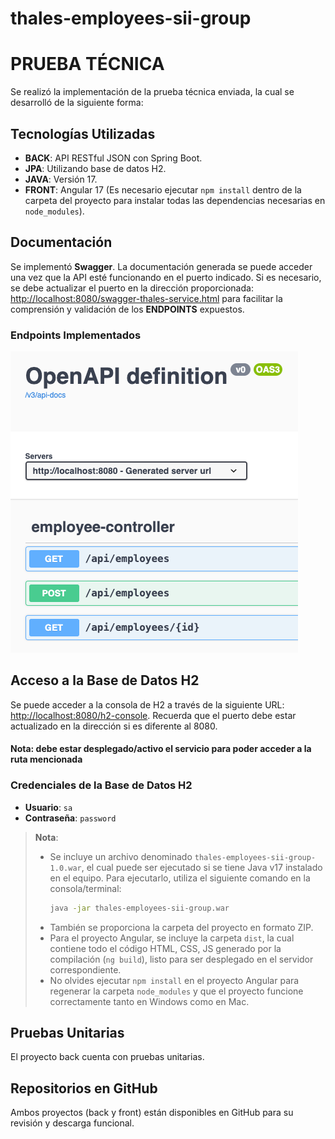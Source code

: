 # thales-employees-sii-group
# PRUEBA TÉCNICA

Se realizó la implementación de la prueba técnica enviada, la cual se desarrolló de la siguiente forma:

## Tecnologías Utilizadas
- **BACK**: API RESTful JSON con Spring Boot.
- **JPA**: Utilizando base de datos H2.
- **JAVA**: Versión 17.
- **FRONT**: Angular 17 (Es necesario ejecutar `npm install` dentro de la carpeta del proyecto para instalar todas las dependencias necesarias en `node_modules`).

## Documentación
Se implementó **Swagger**. La documentación generada se puede acceder una vez que la API esté funcionando en el puerto indicado. Si es necesario, se debe actualizar el puerto en la dirección proporcionada: [http://localhost:8080/swagger-thales-service.html](http://localhost:8080/swagger-thales-service.html) para facilitar la comprensión y validación de los **ENDPOINTS** expuestos.

### Endpoints Implementados
![img.png](img.png)

## Acceso a la Base de Datos H2
Se puede acceder a la consola de H2 a través de la siguiente URL: [http://localhost:8080/h2-console](http://localhost:8080/h2-console). Recuerda que el puerto debe estar actualizado en la dirección si es diferente al 8080.
#### Nota: debe estar desplegado/activo el servicio para poder acceder a la ruta mencionada

### Credenciales de la Base de Datos H2
- **Usuario**: `sa`
- **Contraseña**: `password`

> **Nota**:
> - Se incluye un archivo denominado `thales-employees-sii-group-1.0.war`, el cual puede ser ejecutado si se tiene Java v17 instalado en el equipo. Para ejecutarlo, utiliza el siguiente comando en la consola/terminal:
>   ```bash
>   java -jar thales-employees-sii-group.war
>   ```
> - También se proporciona la carpeta del proyecto en formato ZIP.
> - Para el proyecto Angular, se incluye la carpeta `dist`, la cual contiene todo el código HTML, CSS, JS generado por la compilación (`ng build`), listo para ser desplegado en el servidor correspondiente.
> - No olvides ejecutar `npm install` en el proyecto Angular para regenerar la carpeta `node_modules` y que el proyecto funcione correctamente tanto en Windows como en Mac.

## Pruebas Unitarias
El proyecto back cuenta con pruebas unitarias.

## Repositorios en GitHub
Ambos proyectos (back y front) están disponibles en GitHub para su revisión y descarga funcional.